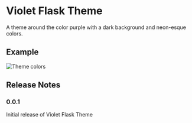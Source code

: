 # Violet Flask Theme

A theme around the color purple with a dark background and neon-esque colors.

## Example

![Theme colors](https://volkanwelp.com/img/violet-flask.png)

## Release Notes

### 0.0.1

Initial release of Violet Flask Theme